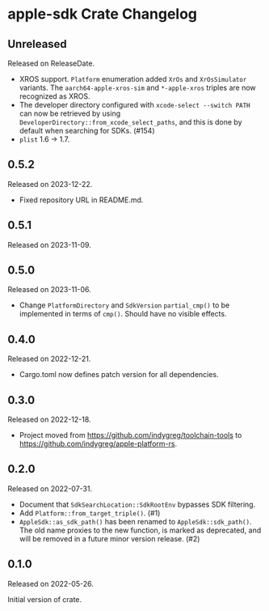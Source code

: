 # apple-sdk Crate Changelog

<!-- next-header -->

## Unreleased

Released on ReleaseDate.

* XROS support. `Platform` enumeration added `XrOs` and `XrOsSimulator`
  variants. The `aarch64-apple-xros-sim` and `*-apple-xros` triples are
  now recognized as XROS.
* The developer directory configured with `xcode-select --switch PATH` can now
  be retrieved by using `DeveloperDirectory::from_xcode_select_paths`, and
  this is done by default when searching for SDKs. (#154)
* `plist` 1.6 -> 1.7.

## 0.5.2

Released on 2023-12-22.

* Fixed repository URL in README.md.

## 0.5.1

Released on 2023-11-09.

## 0.5.0

Released on 2023-11-06.

* Change `PlatformDirectory` and `SdkVersion` `partial_cmp()` to be
  implemented in terms of `cmp()`. Should have no visible effects.

## 0.4.0

Released on 2022-12-21.

* Cargo.toml now defines patch version for all dependencies.

## 0.3.0

Released on 2022-12-18.

* Project moved from https://github.com/indygreg/toolchain-tools to
  https://github.com/indygreg/apple-platform-rs.

## 0.2.0

Released on 2022-07-31.

* Document that `SdkSearchLocation::SdkRootEnv` bypasses SDK filtering.
* Add `Platform::from_target_triple()`. (#1)
* `AppleSdk::as_sdk_path()` has been renamed to `AppleSdk::sdk_path()`. The
  old name proxies to the new function, is marked as deprecated, and will be
  removed in a future minor version release. (#2)

## 0.1.0

Released on 2022-05-26.

Initial version of crate.
